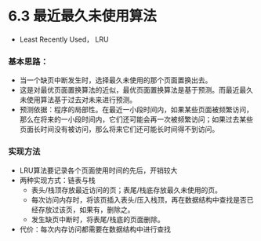 # 6.3 最近最久未使用算法

* Least Recently Used， LRU

### 基本思路：

* 当一个缺页中断发生时，选择最久未使用的那个页面置换出去。
* 这是对最优页面置换算法的近似，最优页面置换算法是基于预测。而最近最久未使用算法基于过去对未来进行预测。
* 预测依据：程序的局部性。在最近一小段时间内，如果某些页面被频繁访问，那么在将来的一小段时间内，它们还可能会再一次被频繁访问；如果过去某些页面长时间没有被访问，那么将来它们还可能长时间得不到访问。

### 实现方法

* LRU算法要记录各个页面使用时间的先后，开销较大
* 两种实现方式：链表与栈
    * 表头/栈顶存放最近访问的页；表尾/栈底存放最久未使用的页。
    * 每次访问内存时，将该页插入表头/压入栈顶，再在数据结构中查找是否已经存放过该页，如果有，删除之。
    * 发生缺页中断时，将表尾/栈底的页面删除。
* 代价：每次内存访问都需要在数据结构中进行查找